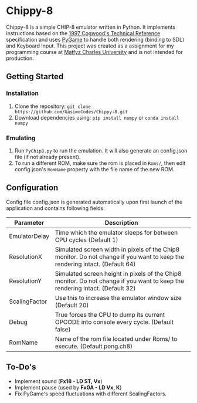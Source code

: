 # Chippy-8
Chippy-8 is a simple CHIP-8 emulator written in Python. It implements instructions based on the [1997 Cogwood's Technical Reference](http://devernay.free.fr/hacks/chip8/C8TECH10.HTM) specification and uses [PyGame](https://www.pygame.org/docs/) to handle both rendering (binding to SDL) and Keyboard Input. This project was created as a assignment for my programming course at [Matfyz Charles University](https://www.mff.cuni.cz/en) and is not intended for production.


## Getting Started
### Installation

1. Clone the repository: `git clone https://github.com/GasimoCodes/Chippy-8.git`
2. Download dependencies using: `pip install numpy` or `conda install numpy`

### Emulating
1. Run `PyChip8.py` to run the emulation. It will also generate an config.json file (if not already present).
2. To run a different ROM, make sure the rom is placed in `Roms/`, then edit config.json's `RomName` property with the file name of the new ROM.

## Configuration
Config file config.json is generated automatically upon first launch of the application and contains following fields:

|Parameter  | Description |
|--|--|
| EmulatorDelay  | Time which the emulator sleeps for between CPU cycles (Default 1) |
| ResolutionX | Simulated screen width in pixels of the Chip8 monitor. Do not change if you want to keep the rendering intact. (Default 64)
| ResolutionY | Simulated screen height in pixels of the Chip8 monitor. Do not change if you want to keep the rendering intact. (Default 32) |
| ScalingFactor | Use this to increase the emulator window size (Default 20)
| Debug | True forces the CPU to dump its current OPCODE into console every cycle. (Default false)
| RomName | Name of the rom file located under Roms/ to execute. (Default pong.ch8)


## To-Do's
- Implement sound (**Fx18 - LD ST, Vx**)
- Implement pause (used by **Fx0A - LD Vx, K**)
- Fix PyGame's speed fluctuations with different ScalingFactors.
